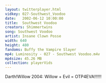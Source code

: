 ```yaml
---
layout: twitterplayer.html
vidkey: 027-Southwest_Voodoo
date:   2002-06-12 10:00:00
title:  Southwest Voodoo
creators: Shimmertwins
song: Southwest Voodoo
artist: Insane Clown Posse
width: 640
height: 480
fandoms: Buffy the Vampire Slayer
mp4: Luminosity - 027 - Southwest Voodoo.m4v
mp4size: 45.26 MB
collection: playerVids
---
```


  <div>
  Darth!Willow 2004: Willow + Evil = OTP4EVA!!!!!!
  </div>
  